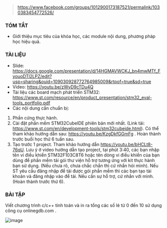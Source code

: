 > https://www.facebook.com/groups/1012900173187521/permalink/1030383454772526/
### TÓM TẮT
- Giới thiệu mục tiêu của khóa học, các module nội dung, phương pháp học hiệu quả.

### TÀI LIỆU
- Slide: https://docs.google.com/presentation/d/14HGMAVWCKJ_bn4mwMTf_FyouoDTl2LPZ/edit?usp=sharing&ouid=109030928772764985009&rtpof=true&sd=true
- Video: https://youtu.be/zWyD9cTDu4Q
- Tài liệu các board mạch phát triển STM32: https://www.st.com/resource/en/product_presentation/stm32_eval-tools_portfolio.pdf
- Các nội dung cần chuẩn bị:
1. Phần cứng thực hành.
2. Cài đặt phần mềm STM32CubeIDE phiên bản mới nhất. (Link tải: https://www.st.com/en/development-tools/stm32cubeide.html). Có thể tham khảo hướng dẫn sau: https://youtu.be/KzgDkfGGmFg . Hoàn thành trước buổi học thứ 6 tuần sau.
3. Tạo trước 1 project. Tham khảo hướng dẫn https://youtu.be/bHCLt8-76qU.
Lưu ý ở video hướng dẫn tạo project, tại phút 3:40, các bạn nhập tên vi điều khiển STM32F103C8T6 hoặc tên dòng vi điều khiển của bạn dùng để phần mềm tải gói thư viện hỗ trợ tương ứng với kit thực hành bạn sử dụng. (Nếu chưa rõ, chưa chắc chắn thì cứ nhắn hỏi mình). Nếu ST yêu cầu đăng nhập để tải được gói phần mềm thì các bạn tạo tài khoản và đăng nhập vào để tải. Nếu cần sự hỗ trợ, cứ nhắn với mình. (Hoàn thành trước thứ 6).

### BÀI TẬP
Viết chương trình c/c++ tính toán và in ra tổng các số lẻ từ 0 đến 10 sử dụng công cụ onlinegdb.com .

![image](https://github.com/minchangggg/Stm32/assets/125820144/33115e27-2583-4470-9068-36e020bad3b1)

